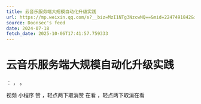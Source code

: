 ```yaml
---
title: 云音乐服务端大规模自动化升级实践
url: https://mp.weixin.qq.com/s?__biz=MzI1NTg3NzcwNQ==&mid=2247491842&idx=1&sn=ff57071fa28193ada0afc69b4c5cd9b7
source: Doonsec's feed
date: 2024-07-18
fetch_date: 2025-10-06T17:41:57.759333
---
```


# 云音乐服务端大规模自动化升级实践

：
，
。

视频
小程序
赞
，轻点两下取消赞
在看
，轻点两下取消在看